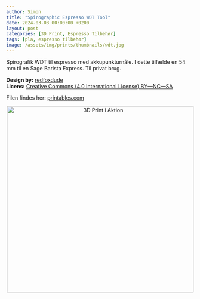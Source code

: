 ```yaml
---
author: Simon
title: "Spirographic Espresso WDT Tool"
date: 2024-03-03 00:00:00 +0200
layout: post
categories: [3D Print, Espresso Tilbehør]
tags: [pla, espresso tilbehør]
image: /assets/img/prints/thumbnails/wdt.jpg
---
```


Spirografik WDT til espresso med akkupunkturnåle. I dette tilfælde en 54 mm til en Sage Barista Express. Til privat brug.


**Design by:** [redfoxdude](https://www.printables.com/@redfoxdude)  
**Licens:** [Creative Commons (4.0 International License)
BY—NC—SA](http://creativecommons.org/licenses/by-nc-sa/4.0/)  

Filen findes her: [printables.com](https://www.printables.com/model/569582-umikot-54mm-version-planetary-gear-spirograph-espr)  

<div style="text-align:center;">
    <img src="/assets/img/prints/wdt.gif" alt="3D Print i Aktion" style="width:auto; height:500px;">
</div>